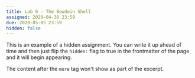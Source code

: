 ```yaml
---
title: Lab 6 - The Bowdoin Shell
assigned: 2020-04-30 23:59
due: 2020-05-05 23:59
hidden: false
---
```

This is an example of a hidden assignment. You can write it up ahead of time and then just flip the `hidden:` flag to true in the frontmatter of the page and it will begin appearing.

<!--more-->

The content after the `more` tag won't show as part of the excerpt.